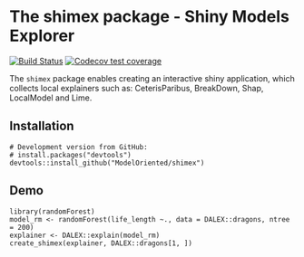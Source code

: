 The shimex package - Shiny Models Explorer
==================================================================================================================

[![Build Status](https://travis-ci.org/ModelOriented/shimex.svg?branch=master)](https://travis-ci.org/ModelOriented/shimex)
[![Codecov test coverage](https://codecov.io/gh/modeloriented/shimex/branch/master/graph/badge.svg)](https://codecov.io/gh/modeloriented/shimex?branch=master)


The `shimex` package enables creating an interactive shiny application, which collects local explainers such as: CeterisParibus, BreakDown, Shap, LocalModel and Lime.

## Installation

```{r}
# Development version from GitHub:
# install.packages("devtools")
devtools::install_github("ModelOriented/shimex")
```

## Demo

```{r}
library(randomForest)
model_rm <- randomForest(life_length ~., data = DALEX::dragons, ntree = 200)
explainer <- DALEX::explain(model_rm)
create_shimex(explainer, DALEX::dragons[1, ])
```
